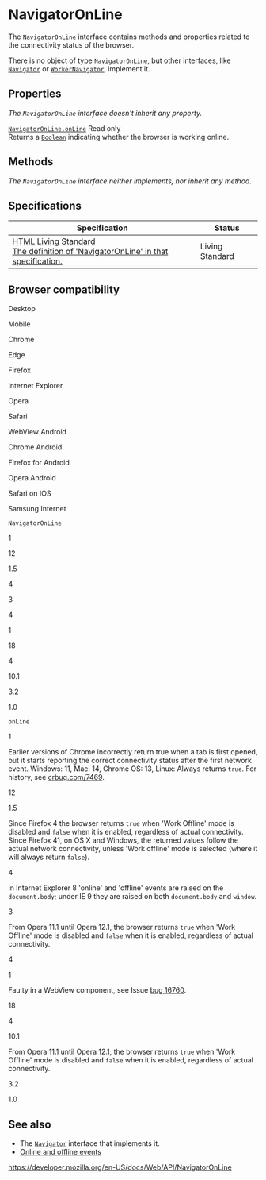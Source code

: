 NavigatorOnLine
===============

The `NavigatorOnLine` interface contains methods and properties related to the connectivity status of the browser.

There is no object of type `NavigatorOnLine`, but other interfaces, like [`Navigator`](navigator) or [`WorkerNavigator`](workernavigator), implement it.

Properties
----------

*The `NavigatorOnLine` interface doesn't inherit any property.*

 [`NavigatorOnLine.onLine`](navigatoronline/online) <span class="badge inline readonly">Read only </span>   
Returns a [`Boolean`](https://developer.mozilla.org/en-US/docs/Web/JavaScript/Reference/Global_Objects/Boolean) indicating whether the browser is working online.

Methods
-------

*The `NavigatorOnLine` interface neither implements, nor inherit any method.*

Specifications
--------------

<table><thead><tr class="header"><th>Specification</th><th>Status</th></tr></thead><tbody><tr class="odd"><td><a href="https://html.spec.whatwg.org/multipage/#browser-state">HTML Living Standard<br />
<span class="small">The definition of 'NavigatorOnLine' in that specification.</span></a></td><td><span class="spec-living">Living Standard</span></td></tr></tbody></table>

Browser compatibility
---------------------

Desktop

Mobile

Chrome

Edge

Firefox

Internet Explorer

Opera

Safari

WebView Android

Chrome Android

Firefox for Android

Opera Android

Safari on IOS

Samsung Internet

`NavigatorOnLine`

1

12

1.5

4

3

4

1

18

4

10.1

3.2

1.0

`onLine`

1

Earlier versions of Chrome incorrectly return true when a tab is first opened, but it starts reporting the correct connectivity status after the first network event. Windows: 11, Mac: 14, Chrome OS: 13, Linux: Always returns `true`. For history, see [crbug.com/7469](https://crbug.com/7469).

12

1.5

Since Firefox 4 the browser returns `true` when 'Work Offline' mode is disabled and `false` when it is enabled, regardless of actual connectivity. Since Firefox 41, on OS X and Windows, the returned values follow the actual network connectivity, unless 'Work offline' mode is selected (where it will always return `false`).

4

in Internet Explorer 8 'online' and 'offline' events are raised on the `document.body`; under IE 9 they are raised on both `document.body` and `window`.

3

From Opera 11.1 until Opera 12.1, the browser returns `true` when 'Work Offline' mode is disabled and `false` when it is enabled, regardless of actual connectivity.

4

1

Faulty in a WebView component, see Issue [bug 16760](http://code.google.com/p/android/issues/detail?id=16760).

18

4

10.1

From Opera 11.1 until Opera 12.1, the browser returns `true` when 'Work Offline' mode is disabled and `false` when it is enabled, regardless of actual connectivity.

3.2

1.0

See also
--------

-   The [`Navigator`](navigator) interface that implements it.
-   [Online and offline events](navigatoronline/online_and_offline_events)

<a href="https://developer.mozilla.org/en-US/docs/Web/API/NavigatorOnLine" class="_attribution-link">https://developer.mozilla.org/en-US/docs/Web/API/NavigatorOnLine</a>
